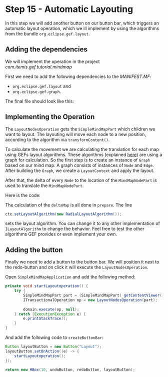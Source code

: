 # Step 15 - Automatic Layouting

In this step we will add another button on our button bar, which triggers an automatic layout operation, which we ill implement by using the algorithms from the bundle `org.eclipse.gef.layout`.

## Adding the dependencies

We will implement the operation in the project *com.itemis.gef.tutorial.mindmap*

First we need to add the following dependencies to the *MANIFEST.MF*:

* `org.eclipse.gef.layout` and
* `org.eclipse.gef.graph`.

The final file should look like this:

<script src="http://gist-it.appspot.com/https://github.com/hannesN/gef-mindmap-tutorial/blob/step15_layouting_automatically/com.itemis.gef.tutorial.mindmap/META-INF/MANIFEST.MF"></script>

## Implementing the Operation

The `LayoutNodesOperation` gets the `SimpleMindMapPart` which children we want to layout. The layouting will move each node to a new position, according to the algorithm via `transformContent()`.

To calculate the movement we are calculating the translation for each map using GEFs layout algorithms. These algorithms (explained <a href="">here</a>) are using a graph for calculation. So the first step is to create an instance of `Graph` based on our mind map. A graph consists of instances of `Node` and `Edge`. 
After building the `Graph`, we create a `LayoutContext` and apply the layout.

After that, the delta of every `Node` to the location of the `MindMapNodePart` is used to translate the `MindMapNodePart`.

Here is the code:

<script src="http://gist-it.appspot.com/https://github.com/hannesN/gef-mindmap-tutorial/blob/step15_layouting_automatically/com.itemis.gef.tutorial.mindmap/src/com/itemis/gef/tutorial/mindmap/operations/LayoutNodesOperation.java"></script>


The calculation of the `deltaMap` is all done in `prepare`. The line 

```java
ctx.setLayoutAlgorithm(new RadialLayoutAlgorithm());
```

sets the layout algorithm. You can change it to any other implementation of `ILayoutAlgorithm` to change the behavior. Feel free to test the other algorithms GEF provides or even implement your own.

## Adding the button

Finally we need to add a button to the button bar. We will position it next to the redo-button and on click it will execute the `LayoutNodesOperation`.

Open `SimpleMindMapApplication` and add the following method:

```java
private void startLayoutoperation() {
	try {
		SimpleMindMapPart part = (SimpleMindMapPart) getContentViewer().getRootPart().getContentPartChildren().get(0);
		ITransactionalOperation op = new LayoutNodesOperation(part);
			
		domain.execute(op, null);
	} catch (ExecutionException e) {
		e.printStackTrace();
	}
}
```

And add the following code to `createButtonBar`:

```java
Button layoutButton = new Button("Layout");
layoutButton.setOnAction((e) -> {
	startLayoutoperation();
});

return new HBox(10, undoButton, redoButton, layoutButton);
```

	